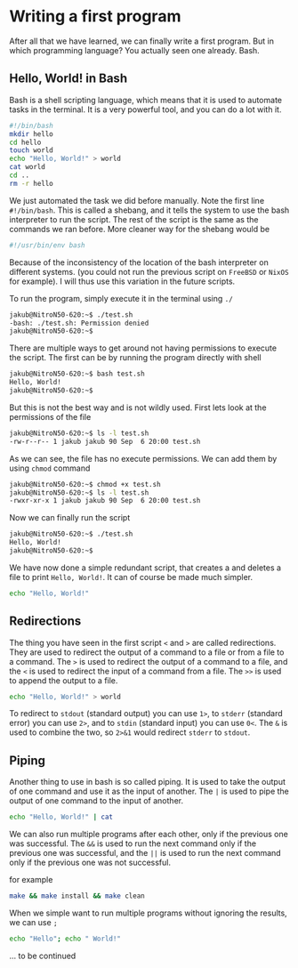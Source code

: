 # Writing a first program

After all that we have learned, we can finally write a first program. But in which programming language? You actually seen one already. Bash.

## Hello, World! in Bash

Bash is a shell scripting language, which means that it is used to automate tasks in the terminal. It is a very powerful tool, and you can do a lot with it.

```bash
#!/bin/bash
mkdir hello
cd hello
touch world
echo "Hello, World!" > world
cat world
cd ..
rm -r hello
```

We just automated the task we did before manually. Note the first line `#!/bin/bash`. This is called a shebang, and it tells the system to use the bash interpreter to run the script. The rest of the script is the same as the commands we ran before. More cleaner way for the shebang would be

```bash
#!/usr/bin/env bash
```
Because of the inconsistency of the location of the bash interpreter on different systems. (you could not run the previous script on `FreeBSD` or `NixOS` for example). I will thus use this variation in the future scripts.

To run the program, simply execute it in the terminal using `./`

```bash
jakub@NitroN50-620:~$ ./test.sh
-bash: ./test.sh: Permission denied
jakub@NitroN50-620:~$
```

There are multiple ways to get around not having permissions to execute the script. The first can be by running the program directly with shell

```bash
jakub@NitroN50-620:~$ bash test.sh
Hello, World!
jakub@NitroN50-620:~$
```

But this is not the best way and is not wildly used. First lets look at the permissions of the file

```bash
jakub@NitroN50-620:~$ ls -l test.sh
-rw-r--r-- 1 jakub jakub 90 Sep  6 20:00 test.sh
```

As we can see, the file has no execute permissions. We can add them by using `chmod` command

```bash
jakub@NitroN50-620:~$ chmod +x test.sh
jakub@NitroN50-620:~$ ls -l test.sh
-rwxr-xr-x 1 jakub jakub 90 Sep  6 20:00 test.sh
```

Now we can finally run the script

```bash
jakub@NitroN50-620:~$ ./test.sh
Hello, World!
jakub@NitroN50-620:~$
```

We have now done a simple redundant script, that creates a and deletes a file to print `Hello, World!`. It can of course be made much simpler.

```bash
echo "Hello, World!"
```

## Redirections

The thing you have seen in the first script `<` and `>` are called redirections. They are used to redirect the output of a command to a file or from a file to a command. The `>` is used to redirect the output of a command to a file, and the `<` is used to redirect the input of a command from a file. The `>>` is used to append the output to a file.

```bash
echo "Hello, World!" > world
```

To redirect to `stdout` (standard output) you can use `1>`, to `stderr` (standard error) you can use `2>`, and to `stdin` (standard input) you can use `0<`. The `&` is used to combine the two, so `2>&1` would redirect `stderr` to `stdout`.

## Piping

Another thing to use in bash is so called piping. It is used to take the output of one command and use it as the input of another. The `|` is used to pipe the output of one command to the input of another.

```bash
echo "Hello, World!" | cat
```

We can also run multiple programs after each other, only if the previous one was successful. The `&&` is used to run the next command only if the previous one was successful, and the `||` is used to run the next command only if the previous one was not successful.

for example 

```bash
make && make install && make clean
```

When we simple want to run multiple programs without ignoring the results, we can use `;`

```bash
echo "Hello"; echo " World!"
```


... to be continued
